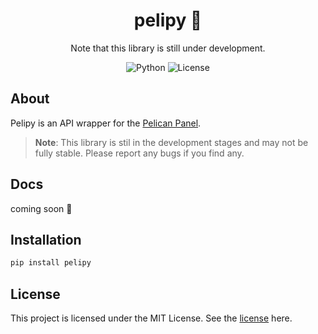 <div align="center">

# pelipy 🐍
Note that this library is still under development.

![Python](https://img.shields.io/badge/python-%23007ACC.svg?style=for-the-badge&logo=python&logoColor=white)
![License](https://img.shields.io/badge/license-MIT-green?style=for-the-badge)

</div>

## About

Pelipy is an API wrapper for the [Pelican Panel](https://pelican.dev).

> **Note**: This library is stil in the development stages and may not be fully stable. Please report any bugs if you find any.

## Docs

coming soon 👀

## Installation
```bash
pip install pelipy 
```

## License
This project is licensed under the MIT License. See the [license](https://github.com/uhAlexz/Pelipy?tab=MIT-1-ov-file) here.